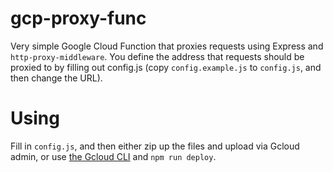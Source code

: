 # gcp-proxy-func
Very simple Google Cloud Function that proxies requests using Express and `http-proxy-middleware`. You define the address that requests should be proxied to by filling out config.js (copy `config.example.js` to `config.js`, and then change the URL).

# Using
Fill in `config.js`, and then either zip up the files and upload via Gcloud admin, or use [the Gcloud CLI](https://cloud.google.com/sdk/gcloud/) and `npm run deploy`.

